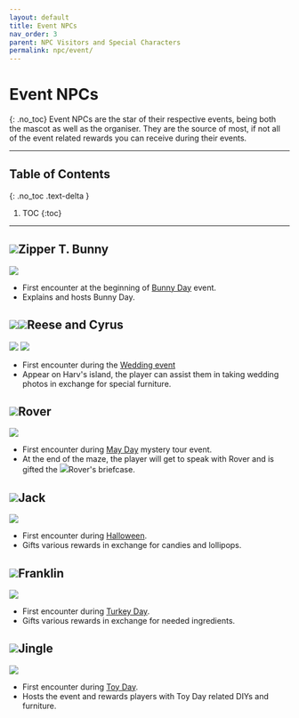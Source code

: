 ```yaml
---
layout: default
title: Event NPCs
nav_order: 3
parent: NPC Visitors and Special Characters
permalink: npc/event/
---
```


# Event NPCs
{: .no_toc}
Event NPCs are the star of their respective events, being both the mascot as well as the organiser. They are the source of most, if not all of the event related rewards you can receive during their events. 

* * *
## Table of Contents
{: .no_toc .text-delta }

1. TOC
{:toc}
* * *

## <span><img src="https://alexislours.github.io/img/NpcIcon/pyn.png" id="heading-icon"></span>Zipper T. Bunny
<div class="content">
    <img src="/acnhfaq/assets/NPCPortrait/pyn.png">
    <div class="details">
    <ul>
        <li>First encounter at the beginning of <a href="/acnhfaq/events#bunny-day-easter">Bunny Day</a> event.</li>
        <li>Explains and hosts Bunny Day.</li>
    </ul>
    </div>
</div>

## <span><img src="https://alexislours.github.io/img/NpcIcon/alw.png" id="heading-icon"></span><span><img src="https://alexislours.github.io/img/NpcIcon/alp.png" id="heading-icon"></span>Reese and Cyrus
<div class="content">
    <img src="/acnhfaq/assets/NPCPortrait/alw.png">
    <img src="/acnhfaq/assets/NPCPortrait/alp.png">
    <div class="details">
    <ul>
        <li>First encounter during the <a href="/acnhfaq/events#wedding-season">Wedding event</a></li>
        <li>Appear on Harv's island, the player can assist them in taking wedding photos in exchange for special furniture.</li>
    </ul>
    </div>
</div>

## <span><img src="https://alexislours.github.io/img/NpcIcon/xct.png" id="heading-icon"></span>Rover
<div class="content">
    <img src="/acnhfaq/assets/NPCPortrait/xct.png">
    <div class="details">
    <ul>
        <li>First encounter during <a href="/acnhfaq/events#may-day-labour-day">May Day</a> mystery tour event. </li>
        <li>At the end of the maze, the player will get to speak with Rover and is gifted the <span><img src="https://alexislours.github.io/img/FtrIcon/FtrTrunkXct.png" id="inv-icon"></span>Rover's briefcase.</li>
    </ul>
    </div>
</div>

## <span><img src="https://alexislours.github.io/img/NpcIcon/pkn.png" id="heading-icon"></span>Jack
<div class="content">
    <img src="/acnhfaq/assets/NPCPortrait/pkn.png">
    <div class="details">
    <ul>
        <li>First encounter during <a href="/acnhfaq/events#halloween">Halloween</a>.</li>
        <li>Gifts various rewards in exchange for candies and lollipops.</li>
    </ul>
    </div>
</div>

## <span><img src="https://alexislours.github.io/img/NpcIcon/tuk.png" id="heading-icon"></span>Franklin
<div class="content">
    <img src="/acnhfaq/assets/NPCPortrait/tuk.png">
    <div class="details">
    <ul>
        <li>First encounter during <a href="/acnhfaq/events#turkey-day-thanksgiving">Turkey Day</a>.</li>
        <li>Gifts various rewards in exchange for needed ingredients.</li>
    </ul>
    </div>
</div>

## <span><img src="https://alexislours.github.io/img/NpcIcon/rei.png" id="heading-icon"></span>Jingle
<div class="content">
    <img src="/acnhfaq/assets/NPCPortrait/tuk.png">
    <div class="details">
    <ul>
        <li>First encounter during <a href="/acnhfaq/events#toy-day-christmas">Toy Day</a>. </li>
        <li>Hosts the event and rewards players with Toy Day related DIYs and furniture.</li>
    </ul>
    </div>
</div>
